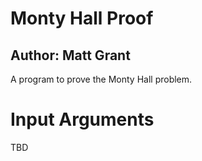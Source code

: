 # Monty Hall Proof
## Author: Matt Grant
A program to prove the Monty Hall problem.

# Input Arguments
TBD